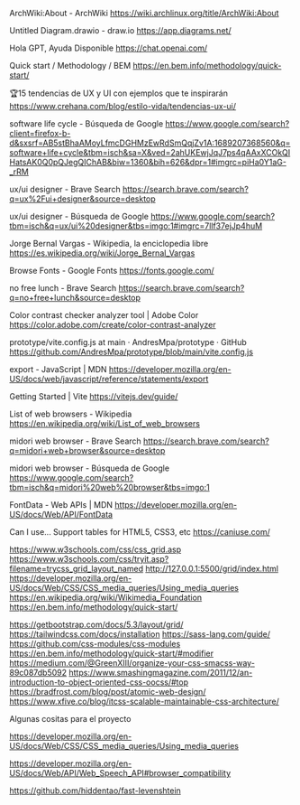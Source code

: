 ArchWiki:About - ArchWiki
https://wiki.archlinux.org/title/ArchWiki:About

Untitled Diagram.drawio - draw.io
https://app.diagrams.net/

Hola GPT, Ayuda Disponible
https://chat.openai.com/

Quick start / Methodology / BEM
https://en.bem.info/methodology/quick-start/

🏆15 tendencias de UX y UI con ejemplos que te inspirarán
https://www.crehana.com/blog/estilo-vida/tendencias-ux-ui/

software life cycle - Búsqueda de Google
https://www.google.com/search?client=firefox-b-d&sxsrf=AB5stBhaAMoyLfmcDGHMzEwRdSmQqjZv1A:1689207368560&q=software+life+cycle&tbm=isch&sa=X&ved=2ahUKEwjJqJ7ps4qAAxXCOkQIHatsAK0Q0pQJegQIChAB&biw=1360&bih=626&dpr=1#imgrc=piHa0Y1aG-_rRM

ux/ui designer - Brave Search
https://search.brave.com/search?q=ux%2Fui+designer&source=desktop

ux/ui designer - Búsqueda de Google
https://www.google.com/search?tbm=isch&q=ux/ui%20designer&tbs=imgo:1#imgrc=7llf37ejJp4huM

Jorge Bernal Vargas - Wikipedia, la enciclopedia libre
https://es.wikipedia.org/wiki/Jorge_Bernal_Vargas

Browse Fonts - Google Fonts
https://fonts.google.com/

no free lunch - Brave Search
https://search.brave.com/search?q=no+free+lunch&source=desktop

Color contrast checker analyzer tool | Adobe Color
https://color.adobe.com/create/color-contrast-analyzer

prototype/vite.config.js at main · AndresMpa/prototype · GitHub
https://github.com/AndresMpa/prototype/blob/main/vite.config.js

export - JavaScript | MDN
https://developer.mozilla.org/en-US/docs/web/javascript/reference/statements/export

Getting Started | Vite
https://vitejs.dev/guide/

List of web browsers - Wikipedia
https://en.wikipedia.org/wiki/List_of_web_browsers

midori web browser - Brave Search
https://search.brave.com/search?q=midori+web+browser&source=desktop

midori web browser - Búsqueda de Google
https://www.google.com/search?tbm=isch&q=midori%20web%20browser&tbs=imgo:1

FontData - Web APIs | MDN
https://developer.mozilla.org/en-US/docs/Web/API/FontData

Can I use... Support tables for HTML5, CSS3, etc
https://caniuse.com/

https://www.w3schools.com/css/css_grid.asp
https://www.w3schools.com/css/tryit.asp?filename=trycss_grid_layout_named
http://127.0.0.1:5500/grid/index.html
https://developer.mozilla.org/en-US/docs/Web/CSS/CSS_media_queries/Using_media_queries
https://en.wikipedia.org/wiki/Wikimedia_Foundation
https://en.bem.info/methodology/quick-start/

https://getbootstrap.com/docs/5.3/layout/grid/
https://tailwindcss.com/docs/installation
https://sass-lang.com/guide/
https://github.com/css-modules/css-modules
https://en.bem.info/methodology/quick-start/#modifier
https://medium.com/@GreenXIII/organize-your-css-smacss-way-89c087db5092
https://www.smashingmagazine.com/2011/12/an-introduction-to-object-oriented-css-oocss/#top
https://bradfrost.com/blog/post/atomic-web-design/
https://www.xfive.co/blog/itcss-scalable-maintainable-css-architecture/

Algunas cositas para el proyecto

https://developer.mozilla.org/en-US/docs/Web/CSS/CSS_media_queries/Using_media_queries

https://developer.mozilla.org/en-US/docs/Web/API/Web_Speech_API#browser_compatibility

https://github.com/hiddentao/fast-levenshtein
